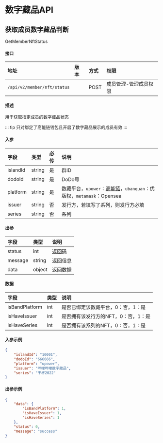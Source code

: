 # 数字藏品API


## 获取成员数字藏品判断

GetMemberNftStatus

#### 接口

|地址|版本|方式|权限|
|:-----|:---------------|:-----|:---------------|
|`/api/v2/member/nft/status`|<Badge type="warning" text="v2" vertical="middle" />|POST|成员管理-管理成员权限|

#### 描述

用于获取指定成员的数字藏品状态

::: tip
只对绑定了高能链钱包且开启了数字藏品展示的成员有效
:::

#### 入参

|字段|类型|必传|说明|
|:---------------|:-----|:-----|:---------------|
|islandId|string|是|群ID|
|dodoId|string|是|DoDo号|
|platform|string|是|数藏平台，`upower`：[高能链](https://img.imdodo.com/dodo/0286c607eb8435235d6525c3f5a621d7.png)，`ubanquan`：优版权，`metamask`：Opensea|
|issuer|string|否|发行方，若填写了系列，则发行方必填|
|series|string|否|系列|

#### 出参

|字段|类型|说明|
|:---------------|:-----|:---------------|
|status|int|[返回码](../start/status.md)|
|message|string|返回信息|
|data|object|返回数据|

#### 数据

|字段|类型|说明|
|:---------------|:-----|:---------------|
|isBandPlatform|int|是否已绑定该数藏平台，0：否，1：是|
|isHaveIssuer|int|是否拥有该发行方的NFT，0：否，1：是|
|isHaveSeries|int|是否拥有该系列的NFT，0：否，1：是|

#### 入参示例

```json
{
    "islandId": "10001",
    "dodoId": "666666",
    "platform": "upower",
    "issuer": "哔哩哔哩数字藏品",
    "series": "干杯2022"
}
```

#### 出参示例

```json
{
    "data": {
        "isBandPlatform": 1,
        "isHaveIssuer": 1,
        "isHaveSeries": 1
    },
    "status": 0,
    "message": "success"
}
```